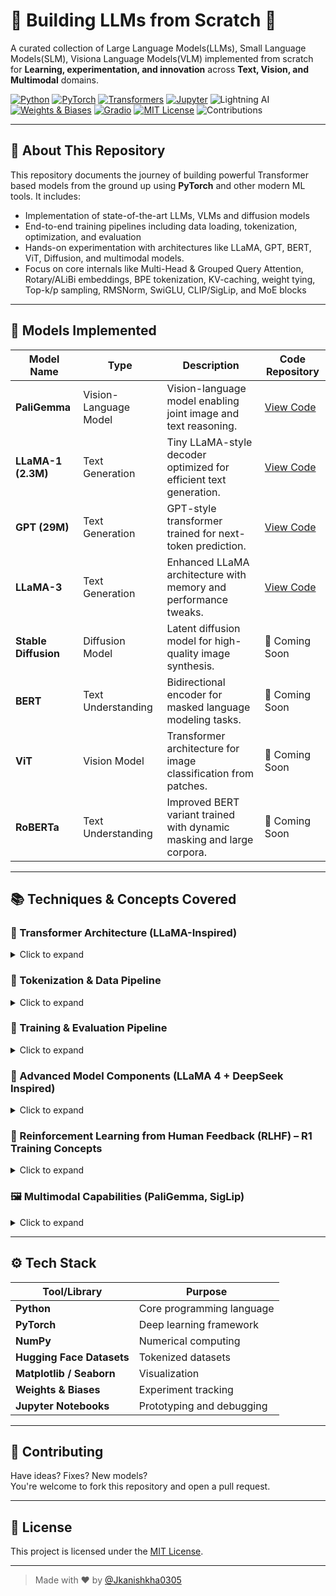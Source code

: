 # 🔨 Building LLMs from Scratch 🚀  
A curated collection of Large Language Models(LLMs), Small Language Models(SLM), Visiona Language Models(VLM) implemented from scratch for **Learning, experimentation, and innovation** across **Text, Vision, and Multimodal** domains.

[![Python](https://img.shields.io/badge/Python-3.10-blue?logo=python)](https://www.python.org/)
[![PyTorch](https://img.shields.io/badge/PyTorch-Deep%20Learning-EE4C2C?logo=pytorch)](https://pytorch.org/)
[![Transformers](https://img.shields.io/badge/HuggingFace-Transformers-yellow?logo=huggingface)](https://huggingface.co/transformers/)
[![Jupyter](https://img.shields.io/badge/Jupyter-Notebook-F37626?logo=jupyter)](https://jupyter.org/)
![Lightning AI](https://img.shields.io/badge/Lightning%20AI-For%20GPU%20Resources-pink)
[![Weights & Biases](https://img.shields.io/badge/W%26B-Experiment%20Tracking-fcc42d?logo=wandb&logoColor=000)](https://wandb.ai/)
[![Gradio](https://img.shields.io/badge/Gradio-Demo%20UI-FF4B4B?logo=gradio)](https://gradio.app/)
[![MIT License](https://img.shields.io/badge/License-MIT-yellow.svg)](LICENSE)
![Contributions](https://img.shields.io/badge/Contributions-Welcome-red) 

---

## 🧠 About This Repository

This repository documents the journey of building powerful Transformer based models from the ground up using **PyTorch** and other modern ML tools. It includes:

- Implementation of state-of-the-art LLMs, VLMs and diffusion models  
- End-to-end training pipelines including data loading, tokenization, optimization, and evaluation
- Hands-on experimentation with architectures like LLaMA, GPT, BERT, ViT, Diffusion, and multimodal models.
- Focus on core internals like Multi-Head & Grouped Query Attention, Rotary/ALiBi embeddings, BPE tokenization, KV-caching, weight tying, Top-k/p sampling, RMSNorm, SwiGLU, CLIP/SigLip, and MoE blocks
---

## 🧩 Models Implemented

| **Model Name** | **Type** | **Description** | **Code Repository** |
|--------|----------|------------------|----------------------|
| **PaliGemma**      | Vision-Language Model | Vision-language model enabling joint image and text reasoning.  | [View Code](https://github.com/Jkanishkha0305/LLMs-from-Scratch/tree/main/PaliGemma) |
| **LLaMA-1 (2.3M)** | Text Generation       | Tiny LLaMA-style decoder optimized for efficient text generation. | [View Code](https://github.com/Jkanishkha0305/LLMs-from-Scratch/tree/main/LLaMA-1-2.3M) |
| **GPT (29M)**      | Text Generation       | GPT-style transformer trained for next-token prediction.        | [View Code](https://github.com/Jkanishkha0305/LLMs-from-Scratch/tree/main/GPT-29M) |
| **LLaMA-3**        | Text Generation       | Enhanced LLaMA architecture with memory and performance tweaks. | [View Code](https://github.com/Jkanishkha0305/LLMs-from-Scratch/tree/main/LLaMA-3) |
| **Stable Diffusion** | Diffusion Model     | Latent diffusion model for high-quality image synthesis.        | 🚧 Coming Soon |
| **BERT**           | Text Understanding    | Bidirectional encoder for masked language modeling tasks.       | 🚧 Coming Soon |
| **ViT**            | Vision Model          | Transformer architecture for image classification from patches. | 🚧 Coming Soon |
| **RoBERTa**        | Text Understanding    | Improved BERT variant trained with dynamic masking and large corpora. | 🚧 Coming Soon |
---

## 📚 Techniques & Concepts Covered

### 🧠 Transformer Architecture (LLaMA-Inspired)
<details>
<summary>Click to expand</summary>

- **Decoder-Only Transformers**: Implemented a causal Transformer architecture focusing on autoregressive text generation, inspired by LLaMA 1/2/3.
- **Multi-Head Attention Mechanism**: Built from scratch, including projection of queries, keys, and values, followed by scaled dot-product attention and concatenation.
- **Rotary Positional Embeddings (RoPE)**: Injected relative position information into attention using RoPE, enabling better generalization for long sequences.
- **RMSNorm Pre-Normalization**: Employed Root Mean Square Layer Normalization as a lightweight, scale-invariant alternative to LayerNorm.
- **SwiGLU Activation Function**: Integrated Switch Gated Linear Unit (SwiGLU) as an efficient and expressive feedforward activation function.
- **Weight Tying**: Shared input/output embeddings to reduce parameters.
- **KV-Cache**: Efficient decoding using cached keys and values for autoregressive generation.

---
</details>

### 🧩 Tokenization & Data Pipeline
<details>
<summary>Click to expand</summary>

- **Byte Pair Encoding (BPE)**: Custom BPE tokenizer implemented from scratch to compress vocabulary while maintaining text fidelity.
- **Text Preprocessing**: Cleaned, tokenized, and encoded large text corpora for training, preserving sequence context.
- **Embedding Layer**: Token embeddings initialized and trained with tied weights for input/output layers to reduce parameter count.
- **Dataset Loader**: Built custom iterable and batched dataset loaders for efficiency during model training and validation.

---
</details>

### 🧪 Training & Evaluation Pipeline
<details>
<summary>Click to expand</summary>

- **Loss Function**: Cross-Entropy Loss for autoregressive next-token prediction.
- **Evaluation Strategy**: Included perplexity, loss trend tracking, and sampled text generations for qualitative analysis.
- **Checkpointing**: Periodic model state saving and evaluation to prevent overfitting and enable model restoration.
- **Sampling Techniques**: Top-k / Top-p (nucleus) sampling implemented for creative yet controlled text generation.

---
</details>

### 🧬 Advanced Model Components (LLaMA 4 + DeepSeek Inspired)
<details>
<summary>Click to expand</summary>

- **Mixture of Experts (MoE)**: 
  - Introduced MoE layers within the feedforward block, enabling sparse activation of expert networks per token.
  - Used a learned router with Top-K gating and load balancing loss.
  - Shared expert implementation for baseline generalization across all inputs.

- **Gated MLPs with SiLU/Swish**: MLP experts activated with smooth nonlinearities for better gradient flow and expressiveness.
- **Grouped Query Attention (planned)**: Discussed GQA as an optimization in LLaMA3/4, with planned implementation for performance boost.

---
</details>

### 🧠 Reinforcement Learning from Human Feedback (RLHF) – R1 Training Concepts
<details>
<summary>Click to expand</summary>

- **Policy & Reward Models**: Simulated a reward model to score outputs on accuracy, structure, and reasoning.
- **GRPO Algorithm**: Applied a simplified version of Generalized Reinforcement Policy Optimization for model alignment.
- **Custom Rewards**:
  - Accuracy-based scoring
  - Format consistency
  - Multi-step reasoning chains
  - Repetition penalties
  - Cosine similarity rewards for embeddings
- **Few-shot Prompting with Long CoT**: Integrated multi-turn reasoning examples to guide response quality and completeness.

---
</details>

### 🖼️ Multimodal Capabilities (PaliGemma, SigLip)
<details>
<summary>Click to expand</summary>

- **PaliGemma Vision-Language Model**:
  - ViT Encoder + Gemma Decoder pipeline for image captioning.
  - Vision features projected with linear layer before token-level decoding.
  - Rotary Positional Embeddings across modalities.
  - RMSNorm in both encoder and decoder.
  - Top-P sampling for VQA generation.

- **SigLip Architecture**:
  - Contrastive Learning with Image-Text Pairs.
  - Vision Transformer backbone with Image Patch Tokenization.
  - Cosine similarity loss with learnable temperature.
  - Separate encoder + MLP for text and vision.

---
</details>



---

## ⚙️ Tech Stack

| Tool/Library | Purpose |
|--------------|---------|
| **Python** | Core programming language |
| **PyTorch** | Deep learning framework |
| **NumPy** | Numerical computing |
| **Hugging Face Datasets** | Tokenized datasets |
| **Matplotlib / Seaborn** | Visualization |
| **Weights & Biases** | Experiment tracking |
| **Jupyter Notebooks** | Prototyping and debugging |

---


## 🤝 Contributing

Have ideas? Fixes? New models?  
You're welcome to fork this repository and open a pull request.

---

## 📜 License

This project is licensed under the [MIT License](LICENSE).

---

> Made with ❤️ by [@Jkanishkha0305](https://github.com/Jkanishkha0305)